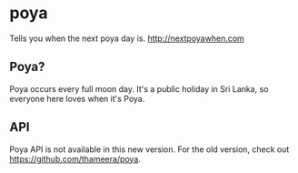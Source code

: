 # poya

Tells you when the next poya day is. http://nextpoyawhen.com

## Poya?

Poya occurs every full moon day. It's a public holiday in Sri Lanka, so everyone here loves when it's Poya.

## API

Poya API is not available in this new version. For the old version, check out https://github.com/thameera/poya.
